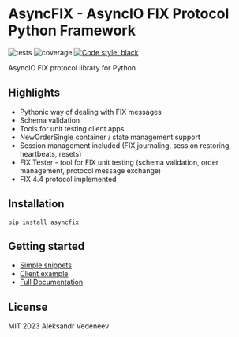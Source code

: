 # AsyncFIX - AsyncIO FIX Protocol Python Framework
![tests](https://github.com/alexveden/asyncfix/actions/workflows/build.yml/badge.svg)
![coverage](https://github.com/alexveden/asyncfix/blob/main/.github/coverage.svg)
[![Code style: black](https://img.shields.io/badge/code%20style-black-000000.svg)](https://github.com/psf/black)

AsyncIO FIX protocol library for Python


## Highlights
- Pythonic way of dealing with FIX messages
- Schema validation
- Tools for unit testing client apps
- NewOrderSingle container / state management support
- Session management included (FIX journaling, session restoring, heartbeats, resets)
- FIX Tester - tool for FIX unit testing (schema validation, order management, protocol
message exchange)
- FIX 4.4 protocol implemented

## Installation
```
pip install asyncfix
```

## Getting started
* [Simple snippets](https://alexveden.github.io/asyncfix/examples/)
* [Client example](https://github.com/alexveden/asyncfix/tree/main/examples/client_example.py)
* [Full Documentation](https://alexveden.github.io/asyncfix/)

## License
MIT 2023 Aleksandr Vedeneev
